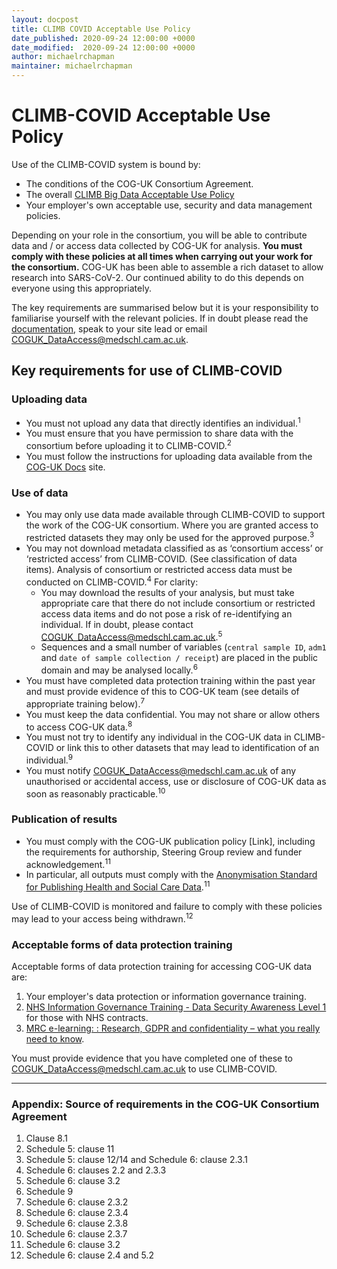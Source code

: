 ```yaml
---
layout: docpost
title: CLIMB COVID Acceptable Use Policy
date_published: 2020-09-24 12:00:00 +0000
date_modified:  2020-09-24 12:00:00 +0000
author: michaelrchapman
maintainer: michaelrchapman
---
```


# CLIMB-COVID Acceptable Use Policy

Use of the CLIMB-COVID system is bound by:
* The conditions of the COG-UK Consortium Agreement.
* The overall [CLIMB Big Data Acceptable Use Policy](https://discourse.climb.ac.uk/t/climb-big-data-terms-and-conditions-for-users-may-2020/1236)
* Your employer's own acceptable use, security and data management policies.

Depending on your role in the consortium, you will be able to contribute data and / or access data collected by COG-UK for analysis. **You must comply with these policies at all times when carrying out your work for the consortium.** COG-UK has been able to assemble a rich dataset to allow research into SARS-CoV-2. Our continued ability to do this depends on everyone using this appropriately.

The key requirements are summarised below but it is your responsibility to familiarise yourself with the relevant policies. If in doubt please read the [documentation](https://docs.covid19.climb.ac.uk/), speak to your site lead or email [COGUK_DataAccess@medschl.cam.ac.uk](mailto:COGUK_DataAccess@medschl.cam.ac.uk).

## Key requirements for use of CLIMB-COVID

### Uploading data
*	You must not upload any data that directly identifies an individual.<sup>1</sup>
*	You must ensure that you have permission to share data with the consortium before uploading it to CLIMB-COVID.<sup>2</sup>
*	You must follow the instructions for uploading data available from the [COG-UK Docs](https://docs.covid19.climb.ac.uk/) site.

### Use of data
*	You may only use data made available through CLIMB-COVID to support the work of the COG-UK consortium. Where you are granted access to restricted datasets they may only be used for the approved purpose.<sup>3</sup>
*	You may not download metadata classified as as ‘consortium access’ or ‘restricted access’ from CLIMB-COVID. (See classification of data items). Analysis of consortium or restricted access data must be conducted on CLIMB-COVID.<sup>4</sup> For clarity:
    *	You may download the results of your analysis, but must take appropriate care that there do not include consortium or restricted access data items and do not pose a risk of re-identifying an individual. If in doubt, please contact [COGUK_DataAccess@medschl.cam.ac.uk](mailto:COGUK_DataAccess@medschl.cam.ac.uk).<sup>5</sup>
    *	Sequences and a small number of variables (`central sample ID`, `adm1` and `date of sample collection / receipt`) are placed in the public domain and may be analysed locally.<sup>6</sup>
*	You must have completed data protection training within the past year and must provide evidence of this to COG-UK team (see details of appropriate training below).<sup>7</sup>
*	You must keep the data confidential. You may not share or allow others to access COG-UK data.<sup>8</sup>
*	You must not try to identify any individual in the COG-UK data in CLIMB-COVID or link this to other datasets that may lead to identification of an individual.<sup>9</sup>
*	You must notify [COGUK_DataAccess@medschl.cam.ac.uk](mailto:COGUK_DataAccess@medschl.cam.ac.uk) of any unauthorised or accidental access, use or disclosure of COG-UK data as soon as reasonably practicable.<sup>10</sup>
 
### Publication of results
*	You must comply with the COG-UK publication policy [Link], including the requirements for authorship, Steering Group review and funder acknowledgement.<sup>11</sup>
*	In particular, all outputs must comply with the [Anonymisation Standard for Publishing Health and Social Care Data](https://digital.nhs.uk/data-and-information/information-standards/information-standards-and-data-collections-including-extractions/publications-and-notifications/standards-and-collections/isb1523-anonymisation-standard-for-publishing-health-and-social-care-data).<sup>11</sup>
 
Use of CLIMB-COVID is monitored and failure to comply with these policies may lead to your access being withdrawn.<sup>12</sup>
 
 
### Acceptable forms of data protection training
Acceptable forms of data protection training for accessing COG-UK data are:
1.	Your employer's data protection or information governance training.
2.	[NHS Information Governance Training - Data Security Awareness Level 1](https://www.e-lfh.org.uk/programmes/data-security-awareness/) for those with NHS contracts.
3.	[MRC e-learning: : Research, GDPR and confidentiality – what you really need to know](https://byglearning.co.uk/mrcrsc-lms/course/view.php?id=71).

You must provide evidence that you have completed one of these to [COGUK_DataAccess@medschl.cam.ac.uk](mailto:COGUK_DataAccess@medschl.cam.ac.uk) to use CLIMB-COVID.

---

### Appendix: Source of requirements in the COG-UK Consortium Agreement
1.	Clause 8.1
2.	Schedule 5: clause 11
3.	Schedule 5: clause 12/14 and Schedule 6: clause 2.3.1
4.	Schedule 6: clauses 2.2 and 2.3.3
5.	Schedule 6: clause 3.2
6.	Schedule 9
7.	Schedule 6: clause 2.3.2
8.	Schedule 6: clause 2.3.4
9.	Schedule 6: clause 2.3.8
10.	Schedule 6: clause 2.3.7
11.	Schedule 6: clause 3.2
12.	Schedule 6: clause 2.4 and 5.2
